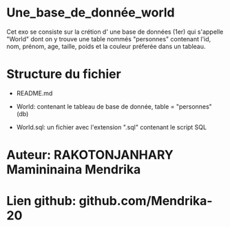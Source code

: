 # Une_base_de_donnée_world

Cet exo se consiste sur la crétion d' une base de données (1er) qui s'appelle "World" dont on y trouve une table nommés "personnes" contenant l'id, nom, prénom, age, taille, poids et la couleur préferée dans un tableau.

# Structure du fichier 

* README.md

* World: contenant le tableau de base de donnée, table = "personnes" (db)

* World.sql: un fichier avec l'extension ".sql" contenant le script SQL

# Auteur: RAKOTONJANHARY Mamininaina Mendrika

# Lien github: github.com/Mendrika-20

